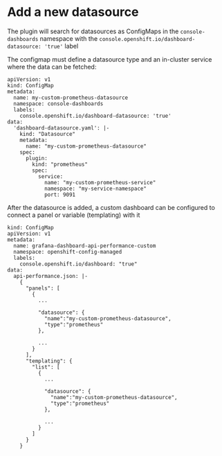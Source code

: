 # Add a new datasource

The plugin will search for datasources as ConfigMaps in the `console-dashboards` namespace with the `console.openshift.io/dashboard-datasource: 'true'` label

The configmap must define a datasource type and an in-cluster service where the data can be fetched:

```
apiVersion: v1
kind: ConfigMap
metadata:
  name: my-custom-prometheus-datasource
  namespace: console-dashboards
  labels:
    console.openshift.io/dashboard-datasource: 'true'
data:
  'dashboard-datasource.yaml': |-
    kind: "Datasource"
    metadata:
      name: "my-custom-prometheus-datasource"
    spec:
      plugin:
        kind: "prometheus"
        spec:
          service:
            name: "my-custom-prometheus-service"
            namespace: "my-service-namespace"
            port: 9091
```

After the datasource is added, a custom dashboard can be configured to connect a panel or variable (templating) with it

```
kind: ConfigMap
apiVersion: v1
metadata:
  name: grafana-dashboard-api-performance-custom
  namespace: openshift-config-managed
  labels:
    console.openshift.io/dashboard: "true"
data:
  api-performance.json: |-
    {
      "panels": [
        {
          ...

          "datasource": {
            "name":"my-custom-prometheus-datasource",
            "type":"prometheus"
          },

          ...
        }
      ],
      "templating": {
        "list": [
          {
            ...

            "datasource": {
              "name":"my-custom-prometheus-datasource",
              "type":"prometheus"
            },

            ...
          }
        ]
      }
    }

```
